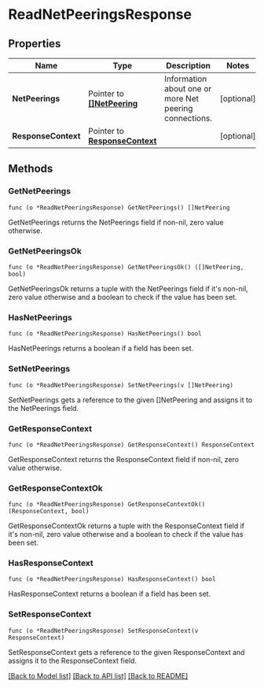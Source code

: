 # ReadNetPeeringsResponse

## Properties

Name | Type | Description | Notes
------------ | ------------- | ------------- | -------------
**NetPeerings** | Pointer to [**[]NetPeering**](NetPeering.md) | Information about one or more Net peering connections. | [optional] 
**ResponseContext** | Pointer to [**ResponseContext**](ResponseContext.md) |  | [optional] 

## Methods

### GetNetPeerings

`func (o *ReadNetPeeringsResponse) GetNetPeerings() []NetPeering`

GetNetPeerings returns the NetPeerings field if non-nil, zero value otherwise.

### GetNetPeeringsOk

`func (o *ReadNetPeeringsResponse) GetNetPeeringsOk() ([]NetPeering, bool)`

GetNetPeeringsOk returns a tuple with the NetPeerings field if it's non-nil, zero value otherwise
and a boolean to check if the value has been set.

### HasNetPeerings

`func (o *ReadNetPeeringsResponse) HasNetPeerings() bool`

HasNetPeerings returns a boolean if a field has been set.

### SetNetPeerings

`func (o *ReadNetPeeringsResponse) SetNetPeerings(v []NetPeering)`

SetNetPeerings gets a reference to the given []NetPeering and assigns it to the NetPeerings field.

### GetResponseContext

`func (o *ReadNetPeeringsResponse) GetResponseContext() ResponseContext`

GetResponseContext returns the ResponseContext field if non-nil, zero value otherwise.

### GetResponseContextOk

`func (o *ReadNetPeeringsResponse) GetResponseContextOk() (ResponseContext, bool)`

GetResponseContextOk returns a tuple with the ResponseContext field if it's non-nil, zero value otherwise
and a boolean to check if the value has been set.

### HasResponseContext

`func (o *ReadNetPeeringsResponse) HasResponseContext() bool`

HasResponseContext returns a boolean if a field has been set.

### SetResponseContext

`func (o *ReadNetPeeringsResponse) SetResponseContext(v ResponseContext)`

SetResponseContext gets a reference to the given ResponseContext and assigns it to the ResponseContext field.


[[Back to Model list]](../README.md#documentation-for-models) [[Back to API list]](../README.md#documentation-for-api-endpoints) [[Back to README]](../README.md)


